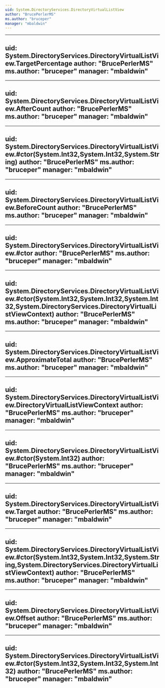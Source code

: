 ```yaml
---
uid: System.DirectoryServices.DirectoryVirtualListView
author: "BrucePerlerMS"
ms.author: "bruceper"
manager: "mbaldwin"
---
```


---
uid: System.DirectoryServices.DirectoryVirtualListView.TargetPercentage
author: "BrucePerlerMS"
ms.author: "bruceper"
manager: "mbaldwin"
---

---
uid: System.DirectoryServices.DirectoryVirtualListView.AfterCount
author: "BrucePerlerMS"
ms.author: "bruceper"
manager: "mbaldwin"
---

---
uid: System.DirectoryServices.DirectoryVirtualListView.#ctor(System.Int32,System.Int32,System.String)
author: "BrucePerlerMS"
ms.author: "bruceper"
manager: "mbaldwin"
---

---
uid: System.DirectoryServices.DirectoryVirtualListView.BeforeCount
author: "BrucePerlerMS"
ms.author: "bruceper"
manager: "mbaldwin"
---

---
uid: System.DirectoryServices.DirectoryVirtualListView.#ctor
author: "BrucePerlerMS"
ms.author: "bruceper"
manager: "mbaldwin"
---

---
uid: System.DirectoryServices.DirectoryVirtualListView.#ctor(System.Int32,System.Int32,System.Int32,System.DirectoryServices.DirectoryVirtualListViewContext)
author: "BrucePerlerMS"
ms.author: "bruceper"
manager: "mbaldwin"
---

---
uid: System.DirectoryServices.DirectoryVirtualListView.ApproximateTotal
author: "BrucePerlerMS"
ms.author: "bruceper"
manager: "mbaldwin"
---

---
uid: System.DirectoryServices.DirectoryVirtualListView.DirectoryVirtualListViewContext
author: "BrucePerlerMS"
ms.author: "bruceper"
manager: "mbaldwin"
---

---
uid: System.DirectoryServices.DirectoryVirtualListView.#ctor(System.Int32)
author: "BrucePerlerMS"
ms.author: "bruceper"
manager: "mbaldwin"
---

---
uid: System.DirectoryServices.DirectoryVirtualListView.Target
author: "BrucePerlerMS"
ms.author: "bruceper"
manager: "mbaldwin"
---

---
uid: System.DirectoryServices.DirectoryVirtualListView.#ctor(System.Int32,System.Int32,System.String,System.DirectoryServices.DirectoryVirtualListViewContext)
author: "BrucePerlerMS"
ms.author: "bruceper"
manager: "mbaldwin"
---

---
uid: System.DirectoryServices.DirectoryVirtualListView.Offset
author: "BrucePerlerMS"
ms.author: "bruceper"
manager: "mbaldwin"
---

---
uid: System.DirectoryServices.DirectoryVirtualListView.#ctor(System.Int32,System.Int32,System.Int32)
author: "BrucePerlerMS"
ms.author: "bruceper"
manager: "mbaldwin"
---
